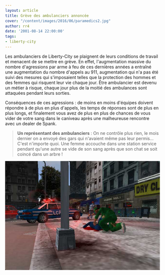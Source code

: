 ```yaml
---
layout: article
title: Grève des ambulanciers annoncée
cover: "/content/images/2016/06/paramedics2.jpg"
author: rr4
date: '2001-08-14 22:00:00'
tags:
- liberty-city
---
```


Les ambulanciers de Liberty-City se plaignent de leurs conditions de travail et menacent de se mettre en grève. En effet, l'augmentation massive du nombre d'agressions par arme à feu de ces dernières années a entraîné une augmentation du nombre d'appels au 911, augmentation qui n'a pas été suivi des mesures qui s'imposaient telles que la protection des hommes et des femmes qui risquent leur vie chaque jour. Être ambulancier est devenu un métier à risque, chaque jour plus de la moitié des ambulances sont attaquées pendant leurs sorties.

Conséquences de ces agressions : de moins en moins d'équipes doivent répondre à de plus en plus d'appels, les temps de réponses sont de plus en plus longs, et finalement vous avez de plus en plus de chances de vous vider de votre sang dans le caniveau après une malheureuse rencontre avec un dealer de Spank.

> **Un représentant des ambulanciers** : On ne contrôle plus rien, le mois dernier on a envoyé des gars qui n'avaient même pas leur permis… C'est n'importe quoi. Une femme accouche dans une station service pendant qu'une autre se vide de son sang après que son chat se soit coincé dans un arbre !

![](/content/images/2016/06/paramedics1.jpg)

<!--kg-card-end: markdown-->
